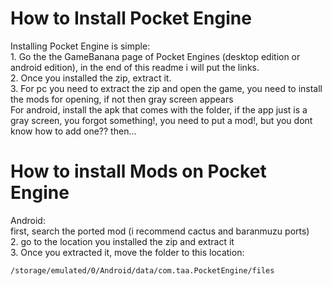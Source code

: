 # How to Install Pocket Engine
Installing Pocket Engine is simple:<br>1. Go the the GameBanana page of Pocket Engines (desktop edition or android edition), in the end of this readme i will put the links.<br>2. Once you installed the zip, extract it.<br>3. For pc you need to extract the zip and open the game, you need to install the mods for opening, if not then gray screen appears<br>For android, install the apk that comes with the folder, if the app just is a gray screen, you forgot something!, you need to put a mod!, but you dont know how to add one?? then...

# How to install Mods on Pocket Engine
Android:<br>first, search the ported mod (i recommend cactus and baranmuzu ports)<br>2. go to the location you installed the zip and extract it<br>3. Once you extracted it, move the folder to this location:

```/storage/emulated/0/Android/data/com.taa.PocketEngine/files```
